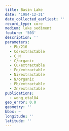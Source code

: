 ```yaml
---
title: Basin Lake
date: '1984-12-31'
date_collected_earliest: ''
record_type: core
medium: lake_sediment
feature: '503'
description: ''
parameters:
  - Pb/210
  - Cd/extractable
  - C_N
  - C/organic
  - Cu/extractable
  - Fe/extractable
  - Ni/extractable
  - N/organic
  - Pb/extractable
  - Zn/extractable
publications:
  - wong_etal84
geo_error: 0.0
geometry: ''
bbox: ~
longitude: ''
latitude: ''
---
```

